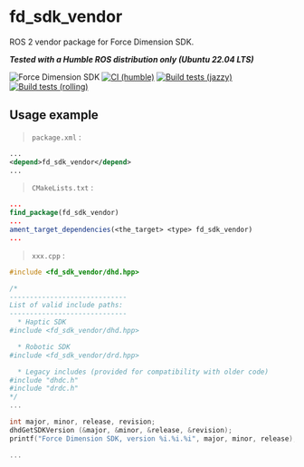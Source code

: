 # fd_sdk_vendor
ROS 2 vendor package for Force Dimension SDK.

***Tested with a Humble ROS distribution only (Ubuntu 22.04 LTS)***

![Force Dimension SDK](https://img.shields.io/badge/SDK_version-3.16.1-blue)
[![CI (humble)](https://github.com/ICube-Robotics/fd_sdk_vendor/actions/workflows/ci.yml/badge.svg)](https://github.com/ICube-Robotics/fd_sdk_vendor/actions/workflows/ci.yml)
[![Build tests (jazzy)](../../actions/workflows/ci-jazzy.yaml/badge.svg?branch=main)](../../actions/workflows/ci-jazzy.yaml?query=branch:main)
[![Build tests (rolling)](../../actions/workflows/ci-rolling.yaml/badge.svg?branch=main)](../../actions/workflows/ci-rolling.yaml?query=branch:main)

## Usage example


> `package.xml` :
```xml
...
<depend>fd_sdk_vendor</depend>
...
```

> `CMakeLists.txt` :
```cmake
...
find_package(fd_sdk_vendor)
...
ament_target_dependencies(<the_target> <type> fd_sdk_vendor)
...
```
> `xxx.cpp` :
```cpp
#include <fd_sdk_vendor/dhd.hpp>

/*
-----------------------------
List of valid include paths:
-----------------------------
  * Haptic SDK
#include <fd_sdk_vendor/dhd.hpp>

  * Robotic SDK
#include <fd_sdk_vendor/drd.hpp>

  * Legacy includes (provided for compatibility with older code)
#include "dhdc.h"
#include "drdc.h"
*/
...

int major, minor, release, revision;
dhdGetSDKVersion (&major, &minor, &release, &revision);
printf("Force Dimension SDK, version %i.%i.%i", major, minor, release);

...
```
